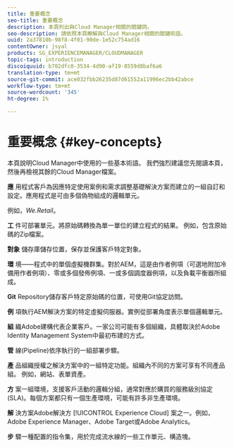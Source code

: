 ```yaml
---
title: 重要概念
seo-title: 重要概念
description: 本頁列出與Cloud Manager相關的關鍵詞。
seo-description: 請依照本頁瞭解與Cloud Manager相關的關鍵術語。
uuid: 2a37810b-98f8-4f01-90de-1e52c754ad16
contentOwner: jsyal
products: SG_EXPERIENCEMANAGER/CLOUDMANAGER
topic-tags: introduction
discoiquuid: b702dfc0-3534-4d90-af19-8559d8baf6a6
translation-type: tm+mt
source-git-commit: ace032fbb26235d87d61552a11996ec2bb42abce
workflow-type: tm+mt
source-wordcount: '345'
ht-degree: 1%

---
```



# 重要概念 {#key-concepts}

本頁說明Cloud Manager中使用的一些基本術語。 我們強烈建議您先閱讀本頁，然後再檢視其餘的Cloud Manager檔案。

**應** 用程式客戶為因應特定使用案例和需求調整基礎解決方案而建立的一組自訂和設定。應用程式是可由多個偽物組成的邏輯單元。

例如，*We.Retail*。

**工** 件可部署單元。將原始碼轉換為單一單位的建立程式的結果。 例如，包含原始碼的Zip檔案。

**對象** 儲存庫儲存位置，保存並保護客戶特定對象。

**環** 境——程式中的單個虛擬機群集。對於AEM，這是由作者例項（可選地附加冷備用作者例項）、零或多個發佈例項、一或多個調度器例項，以及負載平衡器所組成。

**Git** Repository儲存客戶特定原始碼的位置，可使用Git協定訪問。

**例** 項執行AEM解決方案的特定虛擬伺服器。實例從部署角度表示單個邏輯單元。

**組** 織Adobe建構代表企業客戶。一家公司可能有多個組織，具體取決於Adobe Identity Management System中最初布建的方式。

**管** 線(Pipeline)依序執行的一組部署步驟。

**產** 品組織授權之解決方案中的一組特定功能。組織內不同的方案可享有不同產品組。 例如，網站、表單資產。

**方** 案一組環境，支援客戶活動的邏輯分組，通常對應於購買的服務級別協定(SLA)。每個方案都只有一個生產環境，可能有許多非生產環境。

**解** 決方案Adobe解決方 [!UICONTROL Experience Cloud] 案之一。例如，Adobe Experience Manager、Adobe Target或Adobe Analytics。

**步** 驟一種配置的指令集，用於完成流水線的一些工作單元、構造塊。

